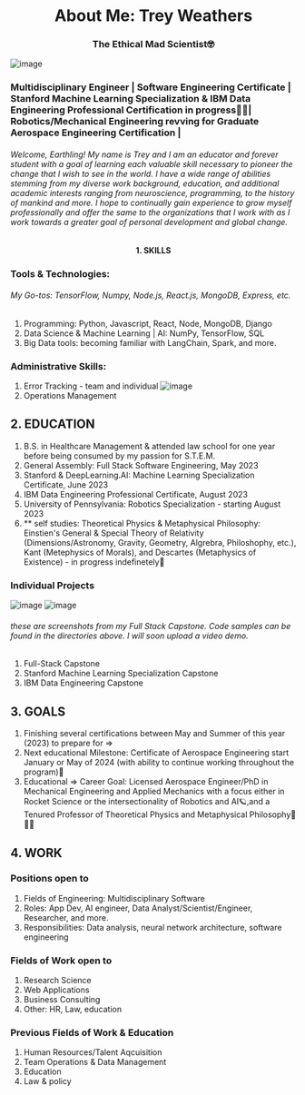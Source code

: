 <h1 align="center">
About Me: Trey Weathers
</h1>

<h3 align="center">
The Ethical Mad Scientist🤓
</h3>

  ![image](https://i.postimg.cc/DZdN2Vky/sexy-urkey.webp)

### Multidisciplinary Engineer | Software Engineering Certificate | Stanford Machine Learning Specialization & IBM Data Engineering Professional Certification in progress🧑‍💻| Robotics/Mechanical Engineering revving for Graduate Aerospace Engineering Certification |
###### Welcome, Earthling! My name is Trey and I am an educator and forever student with a goal of learning each valuable skill necessary to pioneer the change that I wish to see in the world. I have a wide range of abilities stemming from my diverse work background, education, and additional academic interests ranging from neuroscience, programming, to the history of mankind and more. I hope to continually gain experience to grow myself professionally and offer the same to the organizations that I work with as I work towards a greater goal of personal development and global change.

<h4 align="center">
1. SKILLS
</h4>

### Tools & Technologies:
###### My Go-tos: TensorFlow, Numpy, Node.js, React.js, MongoDB, Express, etc.
1. Programming: Python, Javascript, React, Node, MongoDB, Django
2. Data Science & Machine Learning | AI: NumPy, TensorFlow, SQL
4. Big Data tools: becoming familiar with LangChain, Spark, and more. 

### Administrative Skills:
1. Error Tracking - team and individual ![image](https://i.imgur.com/ZMeXgZ0.jpg)
2. Operations Management

## 2. EDUCATION
1. B.S. in Healthcare Management & attended law school for one year before being consumed by my passion for S.T.E.M.
2. General Assembly: Full Stack Software Engineering, May 2023
3. Stanford & DeepLearning.AI: Machine Learning Specialization Certificate, June 2023
4. IBM Data Engineering Professional Certificate, August 2023
5. University of Pennsylvania: Robotics Specialization - starting August 2023
6. ** self studies: Theoretical Physics & Metaphysical Philosophy: Einstien's General & Special Theory of Relativity (Dimensions/Astronomy, Gravity, Geometry, Algrebra, Philoshophy, etc.), Kant (Metephysics of Morals), and Descartes (Metaphysics of Existence) - in progress indefinetely📑

### Individual Projects
![image](https://i.imgur.com/9qRZRqA.jpg)
![image](https://i.imgur.com/QDDD5Vu.jpg)
###### these are screenshots from my Full Stack Capstone. Code samples can be found in the directories above. I will soon upload a video demo.
1. Full-Stack Capstone
2. Stanford Machine Learning Specialization Capstone
3. IBM Data Engineering Capstone

## 3. GOALS
1. Finishing several certifications between May and Summer of this year (2023) to prepare for =>
2. Next educational Milestone: Certificate of Aerospace Engineering start January or May of 2024 (with ability to continue working throughout the program)🚀
3. Educational => Career Goal: Licensed Aerospace Engineer/PhD in Mechanical Engineering and Applied Mechanics with a focus either in Rocket Science or the intersectionality of Robotics and AI🪐,and a Tenured Professor of Theoretical Physics and Metaphysical Philosophy📇🧑‍🏫

## 4. WORK
### Positions open to
1. Fields of Engineering: Multidisciplinary Software
2. Roles: App Dev, AI engineer, Data Analyst/Scientist/Engineer, Researcher, and more.
3. Responsibilities: Data analysis, neural network architecture, software engineering

### Fields of Work open to
1. Research Science
2. Web Applications
3. Business Consulting
4. Other: HR, Law, education

### Previous Fields of Work & Education
1. Human Resources/Talent Aqcuisition
2. Team Operations & Data Management
3. Education
4. Law & policy
